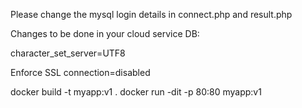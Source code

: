 Please change the mysql login details in connect.php and result.php

Changes to be done in your cloud service DB:

character_set_server=UTF8

Enforce SSL connection=disabled

docker build -t myapp:v1 .
docker run -dit -p 80:80 myapp:v1
